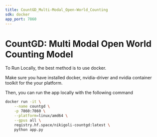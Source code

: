```yaml
---
title: CountGD_Multi-Modal_Open-World_Counting
sdk: docker
app_port: 7860
---
```

# CountGD: Multi Modal Open World Counting Model

To Run Locally, the best method is to use docker.

Make sure you have installed docker, nvidia-driver and nvidia container toolkit for the your platform.

Then, you can run the app locally with the following command

```bash
docker run -it \
    --name countgd \
    -p 7860:7860 \
    --platform=linux/amd64 \
    --gpus all \
	registry.hf.space/nikigoli-countgd:latest \
    python app.py
```